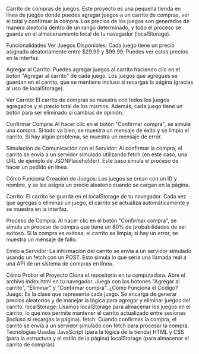 Carrito de compras de juegos.
Este proyecto es una pequeña tienda en línea de juegos donde puedes agregar juegos a un carrito de compras, ver el total y confirmar la compra. Los precios de los juegos son generados de manera aleatoria dentro de un rango determinado, y todo el proceso se guarda en el almacenamiento local de tu navegador (localStorage).

Funcionalidades
Ver Juegos Disponibles:
Cada juego tiene un precio asignado aleatoriamente entre $29.99 y $99.99. Puedes ver estos precios en la interfaz.

Agregar al Carrito:
Puedes agregar juegos al carrito haciendo clic en el botón "Agregar al carrito" de cada juego. Los juegos que agregues se guardan en el carrito, que se mantiene incluso si recargas la página (gracias al uso de localStorage).

Ver Carrito:
El carrito de compras se muestra con todos los juegos agregados y el precio total de los mismos. Además, cada juego tiene un botón para ser eliminado si cambias de opinión.

Confirmar Compra:
Al hacer clic en el botón "Confirmar compra", se simula una compra. Si todo va bien, se muestra un mensaje de éxito y se limpia el carrito. Si hay algún problema, se muestra un mensaje de error.

Simulación de Comunicación con el Servidor:
Al confirmar la compra, el carrito se envía a un servidor simulado utilizando fetch (en este caso, una URL de ejemplo de JSONPlaceholder). Este paso simula el proceso de hacer un pedido en línea.

Cómo Funciona
Creación de Juegos:
Los juegos se crean con un ID y nombre, y se les asigna un precio aleatorio cuando se cargan en la página.

Carrito:
El carrito se guarda en el localStorage de tu navegador. Cada vez que agregas o eliminas un juego, el carrito se actualiza automáticamente y se muestra en la interfaz.

Proceso de Compra:
Al hacer clic en el botón "Confirmar compra", se simula un proceso de compra que tiene un 80% de probabilidades de ser exitoso. Si la compra es exitosa, el carrito se limpia; si hay un error, se muestra un mensaje de fallo.

Envío a Servidor:
La información del carrito se envía a un servidor simulado usando un fetch con un POST. Esto simula lo que sería una llamada real a una API de un sistema de compras en línea.

Cómo Probar el Proyecto
Clona el repositorio en tu computadora.
Abre el archivo index.html en tu navegador.
Juega con los botones "Agregar al carrito", "Eliminar" y "Confirmar compra".
¿Cómo Funciona el Código?
Juego: Es la clase que representa cada juego. Se encarga de generar precios aleatorios y de manejar la lógica para agregar y eliminar juegos del carrito.
localStorage: Usamos localStorage para almacenar los juegos en el carrito, lo que nos permite mantener el carrito actualizado entre sesiones (incluso si recargas la página).
fetch: Cuando confirmas la compra, el carrito se envía a un servidor simulado con fetch para procesar la compra.
Tecnologías Usadas
JavaScript (para la lógica de la tienda)
HTML y CSS (para la estructura y el estilo de la página)
localStorage (para almacenar el carrito de compras)
